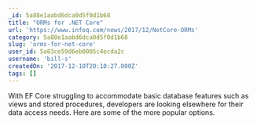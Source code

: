 ```yaml
---
_id: 5a88e1aabd6dca0d5f0d1b68
title: "ORMs for .NET Core"
url: 'https://www.infoq.com/news/2017/12/NetCore-ORMs'
category: 5a88e1aabd6dca0d5f0d1b68
slug: 'orms-for-net-core'
user_id: 5a83ce59d6eb0005c4ecda2c
username: 'bill-s'
createdOn: '2017-12-10T20:10:27.000Z'
tags: []
---
```


With EF Core struggling to accommodate basic database features such as views and stored procedures, developers are looking elsewhere for their data access needs. Here are some of the more popular options.
